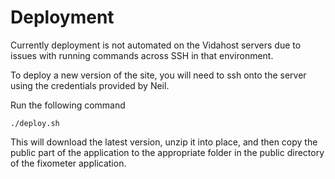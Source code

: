 # Deployment

Currently deployment is not automated on the Vidahost servers due to 
issues with running commands across SSH in that environment. 

To deploy a new version of the site, you will need to ssh onto the
server using the credentials provided by Neil. 

Run the following command 

    ./deploy.sh
    
This will download the latest version, unzip it into place, and then
copy the public part of the application to the appropriate folder
in the public directory of the fixometer application. 